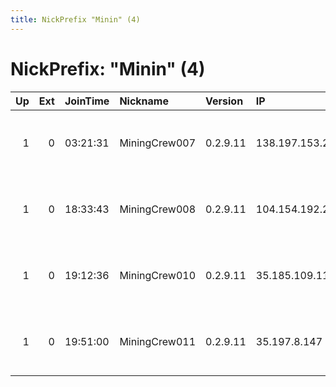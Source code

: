 ```yaml
---
title: NickPrefix "Minin" (4)
---
```


# NickPrefix: "Minin" (4)

|   Up |   Ext | JoinTime   | Nickname      | Version   | IP              | AS                  | CC   |   ORp |   Dirp | OS    | Contact                            |   eFamMembers |
|-----:|------:|:-----------|:--------------|:----------|:----------------|:--------------------|:-----|------:|-------:|:------|:-----------------------------------|--------------:|
|    1 |     0 | 03:21:31   | MiningCrew007 | 0.2.9.11  | 138.197.153.230 | Digital Ocean, Inc. | ca   |  9001 |   9030 | Linux | CARDED SERVER - WE HAVE NO CONTACT |             1 |
|    1 |     0 | 18:33:43   | MiningCrew008 | 0.2.9.11  | 104.154.192.200 | Google Inc.         | us   |  9001 |   9030 | Linux | CARDED SERVER - WE HAVE NO CONTACT |             1 |
|    1 |     0 | 19:12:36   | MiningCrew010 | 0.2.9.11  | 35.185.109.110  | Google Inc.         | us   |  9001 |   9030 | Linux | CARDED SERVER - WE HAVE NO CONTACT |             1 |
|    1 |     0 | 19:51:00   | MiningCrew011 | 0.2.9.11  | 35.197.8.147    | None                | us   |  9001 |   9030 | Linux | CARDED SERVER - WE HAVE NO CONTACT |             1 |
